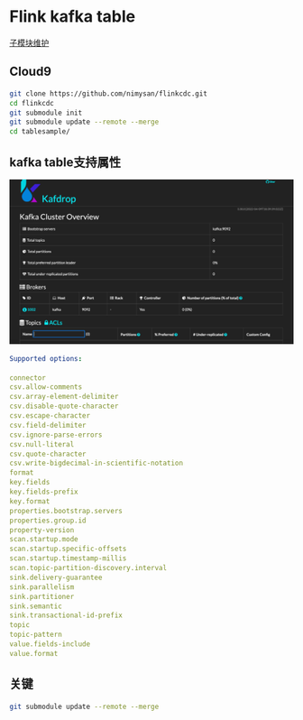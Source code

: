 # Flink kafka table

[子模块维护](https://www.jianshu.com/p/9000cd49822c)

## Cloud9 

```bash
git clone https://github.com/nimysan/flinkcdc.git
cd flinkcdc
git submodule init
git submodule update --remote --merge
cd tablesample/
```

## kafka table支持属性

![kafdrop](./images/img.png)

```yaml
Supported options:

connector
csv.allow-comments
csv.array-element-delimiter
csv.disable-quote-character
csv.escape-character
csv.field-delimiter
csv.ignore-parse-errors
csv.null-literal
csv.quote-character
csv.write-bigdecimal-in-scientific-notation
format
key.fields
key.fields-prefix
key.format
properties.bootstrap.servers
properties.group.id
property-version
scan.startup.mode
scan.startup.specific-offsets
scan.startup.timestamp-millis
scan.topic-partition-discovery.interval
sink.delivery-guarantee
sink.parallelism
sink.partitioner
sink.semantic
sink.transactional-id-prefix
topic
topic-pattern
value.fields-include
value.format
```

## 关键

```bash
git submodule update --remote --merge

```
